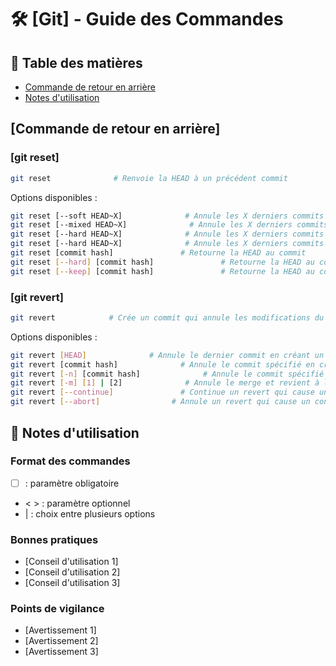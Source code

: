 # 🛠 [Git] - Guide des Commandes

## 📑 Table des matières
- [Commande de retour en arrière](#commande-de-retour-en-arrière)
- [Notes d'utilisation](#notes-d'utilisation)

## [Commande de retour en arrière]

### [git reset]
```bash
git reset              # Renvoie la HEAD à un précédent commit
```

Options disponibles :
```bash
git reset [--soft HEAD~X]              # Annule les X derniers commits en gardant les modifications dans la zone de staging
git reset [--mixed HEAD~X]              # Annule les X derniers commits et retire les modifications dans la zone de staging
git reset [--hard HEAD~X]              # Annule les X derniers commits et supprime définitivement les modifications du working directory
git reset [--hard HEAD~X]              # Annule les X derniers commits et supprime définitivement les modifications du working directory
git reset [commit hash]               # Retourne la HEAD au commit
git reset [--hard] [commit hash]               # Retourne la HEAD au commit et supprime les modifications
git reset [--keep] [commit hash]               # Retourne la HEAD au commit et garde les modifications
```
### [git revert]
```bash
git revert            # Crée un commit qui annule les modifications du commit spécifié
```

Options disponibles :
```bash
git revert [HEAD]              # Annule le dernier commit en créant un nouveau commit
git revert [commit hash]              # Annule le commit spécifié en créant un nouveau commit
git revert [-n] [commit hash]              # Annule le commit spécifié sans créer un nouveau commit
git revert [-m] [1] | [2]              # Annule le merge et revient à l'état du parent choisi en créant un nouveau commit.
git revert [--continue]               # Continue un revert qui cause un conflit
git revert [--abort]                # Annule un revert qui cause un conflit
```

## 📝 Notes d'utilisation

### Format des commandes
- [ ] : paramètre obligatoire
- < > : paramètre optionnel
- | : choix entre plusieurs options

### Bonnes pratiques
- [Conseil d'utilisation 1]
- [Conseil d'utilisation 2]
- [Conseil d'utilisation 3]

### Points de vigilance
- [Avertissement 1]
- [Avertissement 2]
- [Avertissement 3]
